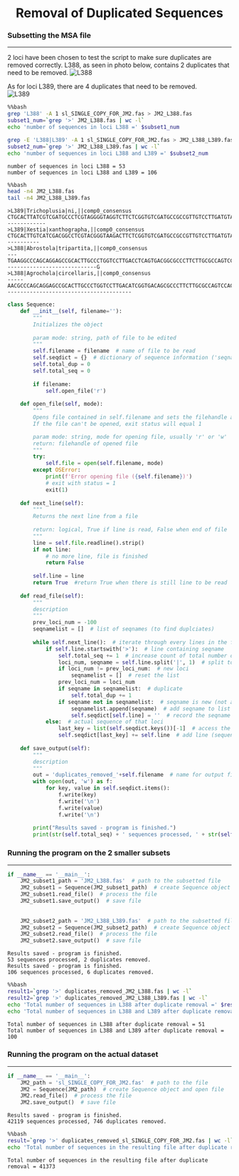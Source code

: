 <h1><center>Removal of Duplicated Sequences</center></h1>  


### Subsetting the MSA file
-------------------------------------------
2 loci have been chosen to test the script to make sure duplicates are removed correctly. L388, as seen in photo below, contains 2 duplicates that need to be removed. 
![L388](L388_dup_problem.png)

As for loci L389, there are 4 duplicates that need to be removed.  
![L389](L389_dup_problem.png)


```bash
%%bash 
grep 'L388' -A 1 sl_SINGLE_COPY_FOR_JM2.fas > JM2_L388.fas
subset1_num=`grep '>' JM2_L388.fas | wc -l`
echo 'number of sequences in loci L388 =' $subset1_num

grep -E 'L388|L389' -A 1 sl_SINGLE_COPY_FOR_JM2.fas > JM2_L388_L389.fas
subset2_num=`grep '>' JM2_L388_L389.fas | wc -l`
echo 'number of sequences in loci L388 and L389 =' $subset2_num
```

    number of sequences in loci L388 = 53
    number of sequences in loci L388 and L389 = 106



```bash
%%bash
head -n4 JM2_L388.fas
tail -n4 JM2_L388_L389.fas
```

    >L389|Trichoplusia|ni,||comp0_consensus
    CTGCACTTATCGTCGATGCCCTCGTAGGGGTAGGTCTTCTCGGTGTCGATGCCGCCGTTGTCCTTGATGTACTTAAAGGCGTTATCCATGAGGCCGCCGTTGCAGCCGTTGTTGCCGTACGCCGCCGAGCAGTCCACCAGGTTCTGCTCCGACAGAGACACCAGGTAGTGTGTCTTGCGGAAGTGCTGGCCCT-------------
    >L389|Xestia|xanthographa,||comp0_consensus
    CTGCACTTGTCATCGACGGCCTCGTACGGGTAAGACTTCTCGGTGTCGATGCCGCCGTTGTCCTTGATGTACTTGAAGGCGTTGTCCATGAGGCCACCGTTGCAGCCGTTGTTCCCGTACGCGGCCGAGCAGTCCACCAGATTTTGCTCCGACAGGGACACTAGGAAGCCGGTCTTGCGGAAGTGCTGGCCCTCC-----------
    >L388|Abrostola|tripartita,||comp0_consensus
    ---TGAAGGCCCAGCAGGAGCCGCACTTGCCCTGGTCCTTGACCTCAGTGACGGCGCCCTTCTTGCGCCAGTCCACCTGGTCGGGGTACGTCACGTGCGCGGGCGCAATGAACGTCGCGCCAC-----------------------------G
    >L388|Agrochola|circellaris,||comp0_consensus
    -----AACGCCCAGCAGGAGCCGCACTTGCCCTGGTCCTTGACATCGGTGACAGCGCCCTTCTTGCGCCAGTCCACCTGGTCGGGGTAGGACACGTGCGCCGGCGCGATGAAC----------------------------------------



```python
class Sequence:
    def __init__(self, filename=''):
        """
        Initializes the object
        
        param mode: string, path of file to be edited
        """
        self.filename = filename  # name of file to be read 
        self.seqdict = {}  # dictionary of sequence information ('seqname':genomic_sequence)
        self.total_dup = 0
        self.total_seq = 0 
        
        if filename:
            self.open_file('r')
            
    def open_file(self, mode):
        """
        Opens file contained in self.filename and sets the filehandle as self.file 
        If the file can't be opened, exit status will equal 1

        param mode: string, mode for opening file, usually 'r' or 'w'
        return: filehandle of opened file
        """
        try:
            self.file = open(self.filename, mode)
        except OSError:
            print(f'Error opening file ({self.filename})')
            # exit with status = 1
            exit(1)
            
    def next_line(self):
        """
        Returns the next line from a file
        
        return: logical, True if line is read, False when end of file 
        """
        line = self.file.readline().strip() 
        if not line: 
            # no more line, file is finished
            return False 
        
        self.line = line 
        return True  #return True when there is still line to be read 
    
    def read_file(self): 
        """
        description
        """
        prev_loci_num = -100
        seqnamelist = []  # list of seqnames (to find duplciates)
                
        while self.next_line():  # iterate through every lines in the file
            if self.line.startswith('>'):  # line containing seqname 
                self.total_seq += 1  # increase count of total number of sequences being processed 
                loci_num, seqname = self.line.split('|', 1)  # split to get loci number and seqname 
                if loci_num != prev_loci_num:  # new loci 
                    seqnamelist = []  # reset the list 
                prev_loci_num = loci_num
                if seqname in seqnamelist:  # duplicate
                    self.total_dup += 1
                if seqname not in seqnamelist:  # seqname is new (not a duplicate)
                    seqnamelist.append(seqname)  # add seqname to list of seqnames 
                    self.seqdict[self.line] = ''  # record the seqname 
            else:  # actual sequence of that loci  
                last_key = list(self.seqdict.keys())[-1]  # access the last key created in dictionary 
                self.seqdict[last_key] += self.line  # add line (sequence) as value of key 
                
    def save_output(self):
        """
        description 
        """
        out = 'duplicates_removed_'+self.filename  # name for output file 
        with open(out, 'w') as f:
            for key, value in self.seqdict.items():
                f.write(key)
                f.write('\n')
                f.write(value)
                f.write('\n')
        
        print("Results saved - program is finished.")
        print(str(self.total_seq) + ' sequences processed, ' + str(self.total_dup) + ' duplicates removed.')
```

### Running the program on the 2 smaller subsets
---------------------------------------------------------


```python
if __name__ == '__main__':
    JM2_subset1_path = 'JM2_L388.fas'  # path to the subsetted file 
    JM2_subset1 = Sequence(JM2_subset1_path)  # create Sequence object and open file
    JM2_subset1.read_file()  # process the file 
    JM2_subset1.save_output()  # save file
    
    
    JM2_subset2_path = 'JM2_L388_L389.fas'  # path to the subsetted file 
    JM2_subset2 = Sequence(JM2_subset2_path)  # create Sequence object and open file
    JM2_subset2.read_file()  # process the file 
    JM2_subset2.save_output()  # save file
```

    Results saved - program is finished.
    53 sequences processed, 2 duplicates removed.
    Results saved - program is finished.
    106 sequences processed, 6 duplicates removed.



```bash
%%bash
result1=`grep '>' duplicates_removed_JM2_L388.fas | wc -l`
result2=`grep '>' duplicates_removed_JM2_L388_L389.fas | wc -l`
echo 'Total number of sequences in L388 after duplicate removal =' $result1
echo 'Total number of sequences in L388 and L389 after duplicate removal =' $result2
```

    Total number of sequences in L388 after duplicate removal = 51
    Total number of sequences in L388 and L389 after duplicate removal = 100


### Running the program on the actual dataset
-----------------------------------------------------------------


```python
if __name__ == '__main__':
    JM2_path = 'sl_SINGLE_COPY_FOR_JM2.fas'  # path to the file 
    JM2 = Sequence(JM2_path)  # create Sequence object and open file
    JM2.read_file()  # process the file 
    JM2.save_output()  # save file
```

    Results saved - program is finished.
    42119 sequences processed, 746 duplicates removed.



```bash
%%bash
result=`grep '>' duplicates_removed_sl_SINGLE_COPY_FOR_JM2.fas | wc -l`
echo 'Total number of sequences in the resulting file after duplicate removal =' $result
```

    Total number of sequences in the resulting file after duplicate removal = 41373



```python

```
